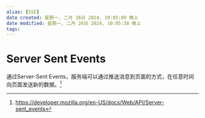 ```yaml
---
alias: [SSE]
date created: 星期一, 二月 26日 2024, 10:05:09 晚上
date modified: 星期一, 二月 26日 2024, 10:05:38 晚上
tags: 
---
```


# Server Sent Events

通过Server-Sent Events，服务端可以通过推送消息到页面的方式，在任意时间向页面发送新的数据。[^1]


[^1]: https://developer.mozilla.org/en-US/docs/Web/API/Server-sent_events